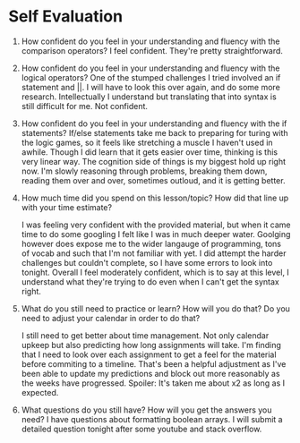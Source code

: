 # Self Evaluation

1. How confident do you feel in your understanding and fluency with the comparison operators?
    I feel confident. They're pretty straightforward. 
    
1. How confident do you feel in your understanding and fluency with the logical operators?
    One of the stumped challenges I tried involved an if statement and ||. I will have to look this over again, and do some more research. Intellectually I understand but translating that into syntax is still difficult for me. Not confident. 

1. How confident do you feel in your understanding and fluency with the if statements?
    If/else statements take me back to preparing for turing with the logic games, so it feels like stretching a muscle I haven't used in awhile. Though I did learn that it gets easier over time, thinking is this very linear way. The cognition side of things is my biggest hold up right now. I'm slowly reasoning through problems, breaking them down, reading them over and over, sometimes outloud, and it is getting better. 

1. How much time did you spend on this lesson/topic? How did that line up with your time estimate?

    I was feeling very confident with the provided material, but when it came time to do some googling I felt like I was in much deeper water. Goolging however does expose me to the wider langauge of programming, tons of vocab and such that I'm not familiar with yet. I did attempt the harder challenges but couldn't complete, so I have some errors to look into tonight. Overall I feel moderately confident, which is to say at this level, I understand what they're trying to do even when I can't get the syntax right. 

1. What do you still need to practice or learn? How will you do that? Do you need to adjust your calendar in order to do that?

    I still need to get better about time management. Not only calendar upkeep but also predicting how long assignments will take. I'm finding that I need to look over each assignment to get a feel for the material before commiting to a timeline. That's been a helpful adjustment as I've been able to update my predictions and block out more reasonably as the weeks have progressed. Spoiler: It's taken me about x2 as long as I expected.

1. What questions do you still have? How will you get the answers you need?
    I have questions about formatting boolean arrays. I will submit a detailed question tonight after some youtube and stack overflow. 